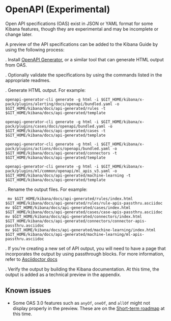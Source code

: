 # OpenAPI (Experimental)

Open API specifications (OAS) exist in JSON or YAML format for some Kibana features,
though they are experimental and may be incomplete or change later.

A preview of the API specifications can be added to the Kibana Guide by using
the following process:

. Install [OpenAPI Generator](https://openapi-generator.tech/docs/installation),
or a similar tool that can generate HTML output from OAS.

. Optionally validate the specifications by using the commands listed in the appropriate readmes.

. Generate HTML output. For example:

  ```
  openapi-generator-cli generate -g html -i $GIT_HOME/kibana/x-pack/plugins/alerting/docs/openapi/bundled.yaml -o $GIT_HOME/kibana/docs/api-generated/rules -t $GIT_HOME/kibana/docs/api-generated/template

  openapi-generator-cli generate -g html -i $GIT_HOME/kibana/x-pack/plugins/cases/docs/openapi/bundled.yaml -o $GIT_HOME/kibana/docs/api-generated/cases -t $GIT_HOME/kibana/docs/api-generated/template

  openapi-generator-cli generate -g html -i $GIT_HOME/kibana/x-pack/plugins/actions/docs/openapi/bundled.yaml -o $GIT_HOME/kibana/docs/api-generated/connectors -t $GIT_HOME/kibana/docs/api-generated/template

  openapi-generator-cli generate -g html -i $GIT_HOME/kibana/x-pack/plugins/ml/common/openapi/ml_apis_v3.yaml -o $GIT_HOME/kibana/docs/api-generated/machine-learning -t $GIT_HOME/kibana/docs/api-generated/template
  ```

. Rename the output files. For example:
  ```
   mv $GIT_HOME/kibana/docs/api-generated/rules/index.html $GIT_HOME/kibana/docs/api-generated/rules/rule-apis-passthru.asciidoc
  mv $GIT_HOME/kibana/docs/api-generated/cases/index.html $GIT_HOME/kibana/docs/api-generated/cases/case-apis-passthru.asciidoc
  mv $GIT_HOME/kibana/docs/api-generated/connectors/index.html $GIT_HOME/kibana/docs/api-generated/connectors/connector-apis-passthru.asciidoc
  mv $GIT_HOME/kibana/docs/api-generated/machine-learning/index.html $GIT_HOME/kibana/docs/api-generated/machine-learning/ml-apis-passthru.asciidoc
  ```

. If you're creating a new set of API output, you will need to have a page that incorporates the output by using passthrough blocks. For more information, refer to [Asciidoctor docs](https://docs.asciidoctor.org/asciidoc/latest/pass/pass-block/)

. Verify the output by building the Kibana documentation. At this time, the output is added as a technical preview in the appendix.

## Known issues

- Some OAS 3.0 features such as `anyOf`, `oneOf`, and `allOf` might not display properly in the preview. These are on the [Short-term roadmap](https://openapi-generator.tech/docs/roadmap/) at this time.


